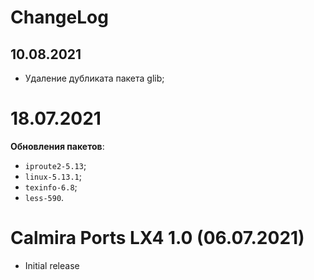 # ChangeLog

## 10.08.2021
* Удаление дубликата пакета glib;

# 18.07.2021
**Обновления пакетов**:

* `iproute2-5.13`;
* `linux-5.13.1`;
* `texinfo-6.8`;
* `less-590`.

# Calmira Ports LX4 1.0 (06.07.2021)
* Initial release
